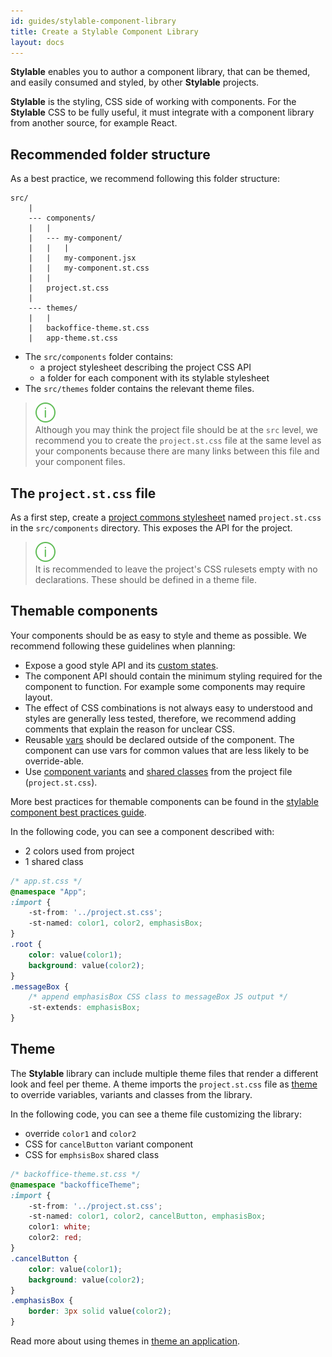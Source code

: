 ```yaml
---
id: guides/stylable-component-library
title: Create a Stylable Component Library
layout: docs
---
```


**Stylable** enables you to author a component library, that can be themed, and easily consumed and styled, by other **Stylable** projects.  

**Stylable** is the styling, CSS side of working with components. For the **Stylable** CSS to be fully useful, it must integrate with a component library from another source, for example React.

## Recommended folder structure

As a best practice, we recommend following this folder structure:

```
src/
    |
    --- components/
    |   |
    |   --- my-component/
    |   |   |
    |   |   my-component.jsx
    |   |   my-component.st.css
    |   |
    |   project.st.css
    |
    --- themes/
    |   |
    |   backoffice-theme.st.css
    |   app-theme.st.css
```

* The `src/components` folder contains:
    * a project stylesheet describing the project CSS API
    * a folder for each component with its stylable stylesheet
* The `src/themes` folder contains the relevant theme files.

> ![info](../assets/info.svg)  
> Although you may think the project file should be at the `src` level, we recommend you to create the `project.st.css` file at the same level as your components because there are many links between this file and your component files.

## The `project.st.css` file

As a first step, create a [project commons stylesheet](./project-commons.md) named `project.st.css` in the `src/components` directory. This exposes the API for the project. 

> ![info](../assets/info.svg)  
> It is recommended to leave the project's CSS rulesets empty with no declarations. These should be defined in a theme file. 

## Themable components

Your components should be as easy to style and theme as possible. We recommend following these guidelines when planning: 

* Expose a good style API and its [custom states](../references/pseudo-classes.md). 
* The component API should contain the minimum styling required for the component to function. For example some components may require layout. 
* The effect of CSS combinations is not always easy to understood and styles are generally less tested, therefore, we recommend adding comments that explain the reason for unclear CSS.
* Reusable [vars](../references/variables.md) should be declared outside of the component. The component can use vars for common values that are less likely to be override-able.
* Use [component variants](./component-variants.md) and [shared classes](./shared-classes.md) from the project file (`project.st.css`).

More best practices for themable components can be found in the [stylable component best practices guide](./stylable-component-best-practices.md).

In the following code, you can see a component described with:
* 2 colors used from project
* 1 shared class 

```css
/* app.st.css */
@namespace "App";
:import {
    -st-from: '../project.st.css';
    -st-named: color1, color2, emphasisBox;
}
.root {
    color: value(color1);
    background: value(color2);
}
.messageBox {
    /* append emphasisBox CSS class to messageBox JS output */
    -st-extends: emphasisBox;
}
```

## Theme

The **Stylable** library can include multiple theme files that render a different look and feel per theme. A theme imports the `project.st.css` file as [theme](../references/theme.md) to override variables, variants and classes from the library.

In the following code, you can see a theme file customizing the library:
* override `color1` and `color2`
* CSS for `cancelButton` variant component
* CSS for `emphsisBox` shared class

```css
/* backoffice-theme.st.css */
@namespace "backofficeTheme";
:import {
    -st-from: '../project.st.css';
    -st-named: color1, color2, cancelButton, emphasisBox;
    color1: white;
    color2: red;
}
.cancelButton {
    color: value(color1);
    background: value(color2);
}
.emphasisBox {
    border: 3px solid value(color2);
}
```

Read more about using themes in [theme an application](./stylable-application#apply-component-library-theme).


